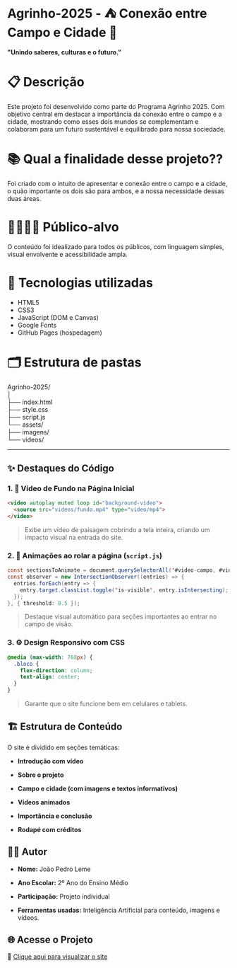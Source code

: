 # Agrinho-2025 - ⛺ Conexão entre Campo e Cidade 🌇
**"Unindo saberes, culturas e o futuro."**
# 📋 Descrição
Este projeto foi desenvolvido como parte do Programa Agrinho 2025. Com objetivo central em destacar a importância da conexão entre o campo e a cidade, mostrando como esses dois mundos se complementam e colaboram para um futuro sustentável e equilibrado para nossa sociedade.

# 📚 Qual a finalidade desse projeto??
Foi criado com o intuito de apresentar e conexão entre o campo e a cidade, o quão importante os dois são para ambos, e a nossa necessidade dessas duas áreas.

# 👨‍👩‍👧‍👦 Público-alvo
O conteúdo foi idealizado para todos os públicos, com linguagem simples, visual envolvente e acessibilidade ampla.

#  📱 Tecnologias utilizadas
- HTML5
- CSS3
- JavaScript (DOM e Canvas)
- Google Fonts
- GitHub Pages (hospedagem)

# 🗂️ Estrutura de pastas
Agrinho-2025/  
│  
├── index.html  
├── style.css  
├── script.js  
└── assets/  
├── imagens/  
└── videos/


---

## ✨ Destaques do Código

### 1. 🌄 Vídeo de Fundo na Página Inicial

```html
<video autoplay muted loop id="background-video">
  <source src="videos/fundo.mp4" type="video/mp4">
</video>
```
> Exibe um vídeo de paisagem cobrindo a tela inteira, criando um impacto visual na entrada do site.

### 2.  📄 Animações ao rolar a página (`script.js`)
```java
const sectionsToAnimate = document.querySelectorAll('#video-campo, #video-troca, #conclusao');
const observer = new IntersectionObserver((entries) => {
  entries.forEach(entry => {
    entry.target.classList.toggle('is-visible', entry.isIntersecting);
  });
}, { threshold: 0.5 });
```
>Destaque visual automático para seções importantes ao entrar no campo de visão.

### 3. ⚙️ Design Responsivo com CSS
```css
@media (max-width: 768px) {
  .bloco {
    flex-direction: column;
    text-align: center;
  }
}
````
>Garante que o site funcione bem em celulares e tablets.

## 🏗️ Estrutura de Conteúdo

O site é dividido em seções temáticas:

-   **Introdução com vídeo**
    
-   **Sobre o projeto**
    
-   **Campo e cidade (com imagens e textos informativos)**
    
-   **Vídeos animados**
    
-   **Importância e conclusão**
    
-   **Rodapé com créditos**

## 👨‍💻 Autor

-   **Nome:** João Pedro Leme
    
-   **Ano Escolar:** 2º Ano do Ensino Médio
    
-   **Participação:** Projeto individual
    
-   **Ferramentas usadas:** Inteligência Artificial para conteúdo, imagens e vídeos.


## 🌐 Acesse o Projeto

📎 [Clique aqui para visualizar o site](https://srjoaox259.github.io/Agrinho-2025/ "https://srjoaox259.github.io/Agrinho-2025/")



